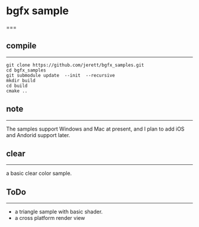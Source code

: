 # bgfx sample
===

## compile 
---
```
git clone https://github.com/jerett/bgfx_samples.git
cd bgfx_samples
git submodule update  --init  --recursive
mkdir build
cd build
cmake ..
```

## note
---
The samples support Windows and Mac at present, and I plan to add iOS and Andorid support later.

## clear
---
a basic clear color sample.

## ToDo 
---
* a triangle sample with basic shader.
* a cross platform render view